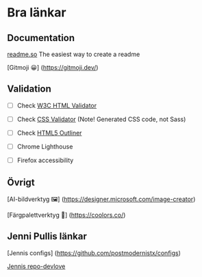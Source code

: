# Bra länkar

## Documentation

[readme.so](https://readme.so/) The easiest way to create a readme

[Gitmoji 😀] (https://gitmoji.dev/)


## Validation
- [ ] Check [W3C HTML Validator](https://validator.w3.org/#validate_by_input)
- [ ] Check [CSS Validator](https://jigsaw.w3.org/css-validator/#validate_by_input) (Note! Generated CSS code, not Sass)
- [ ] Check [HTML5 Outliner](https://gsnedders.html5.org/outliner/)
- [ ] Chrome Lighthouse
- [ ] Firefox accessibility


## Övrigt 

[AI-bildverktyg 🖼️] (https://designer.microsoft.com/image-creator)

[Färgpalettverktyg 🎨] (https://coolors.co/)


## Jenni Pullis länkar

[Jennis configs] (https://github.com/postmodernistx/configs)

[Jennis repo-devlove](https://github.com/postmodernistx/devlove/blob/main/README.md)
